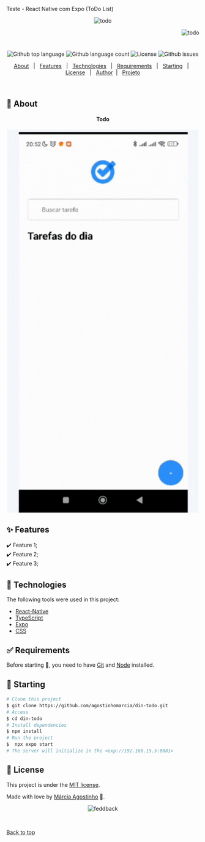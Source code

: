 Teste - React Native com Expo (ToDo List)

<p align="center">
   <img src="https://media.giphy.com/media/Cfh2NNotXjFxQpFBIX/giphy.gif" alt="todo" width="280"/>
</p>

<p align="right">
   <img src="https://media.giphy.com/media/SxFXYgj3u4dXrqOsWv/giphy.gif" alt="todo" width="180"/>
</p>

<h1 align="center"></h1>

<p align="center">
  <img alt="Github top language" src="https://img.shields.io/github/languages/top/agostinhomarcia/din-todo?color=2684FC">

  <img alt="Github language count" src="https://img.shields.io/github/languages/count/agostinhomarcia/din-todo?color=2684FC">

  <img alt="License" src="https://img.shields.io/github/license/agostinhomarcia/din-todo?color=2684FC">

  <img alt="Github issues" src="https://img.shields.io/github/issues/agostinhomarcia/todo-app?color=2684FC" />

</p>

<p align="center">
  <a href="#dart-about">About</a> &#xa0; | &#xa0; 
  <a href="#sparkles-features">Features</a> &#xa0; | &#xa0;
  <a href="#rocket-technologies">Technologies</a> &#xa0; | &#xa0;
  <a href="#white_check_mark-requirements">Requirements</a> &#xa0; | &#xa0;
  <a href="#checkered_flag-starting">Starting</a> &#xa0; | &#xa0;
  <a href="#memo-license">License</a> &#xa0; | &#xa0;
  <a href="https://github.com/agostinhomarcia" target="_blank">Author</a>&#xa0; | &#xa0
  <a href="#" target="_blank" rel="noopener noreferrer">Projeto</a>
</p>

<br>

## :dart: About

<h4 align="center"> Todo </h4>

<p align="center">
   <img src="./assets/todo.gif" alt="todo" width="500"/>
</p>

## :sparkles: Features

:heavy_check_mark: Feature 1;\
:heavy_check_mark: Feature 2;\
:heavy_check_mark: Feature 3;

## :rocket: Technologies

The following tools were used in this project:

- [React-Native](https://reactnative.dev/docs/getting-started)
- [TypeScript](https://www.w3schools.com/typescript/)
- [Expo](https://docs.expo.dev/)
- [CSS](https://developer.mozilla.org/en-US/docs/Web/CSS)

## :white_check_mark: Requirements

Before starting :checkered_flag:, you need to have [Git](https://git-scm.com) and [Node](https://nodejs.org/en/) installed.

## :checkered_flag: Starting

```bash
# Clone this project
$ git clone https://github.com/agostinhomarcia/din-todo.git
# Access
$ cd din-todo
# Install dependencies
$ npm install
# Run the project
$  npx expo start
# The server will initialize in the <exp://192.168.15.5:8081>
```

## :memo: License

This project is under the [MIT license](./License).

Made with love by [Márcia Agostinho](https://github.com/agostinhomarcia) 🚀.

<p align="center">
   <img src="https://media.giphy.com/media/1KAQNg2t3N15MRH1eE/giphy.gif" alt="feddback" width="350"/>
</p>

&#xa0;

<a href="#top">Back to top </a>
